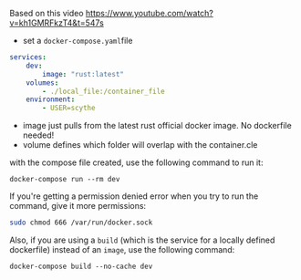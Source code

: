 Based on this video https://www.youtube.com/watch?v=kh1GMRFkzT4&t=547s
- set a `docker-compose.yaml`file
```yaml
services:
	dev:
		image: "rust:latest"
	volumes:
		- ./local_file:/container_file
	environment:
		- USER=scythe
```
- image just pulls from the latest rust official docker image. No dockerfile needed!
- volume defines which folder will overlap with the container.cle

with the compose file created, use the following command to run it:
```
docker-compose run --rm dev
```

If you're getting a permission denied error when you try to run the command, give it more permissions:
```bash
sudo chmod 666 /var/run/docker.sock
```

Also, if you are using a `build` (which is the service for a locally defined dockerfile) instead of an `image`,  use the following command:
```shell
docker-compose build --no-cache dev
```

